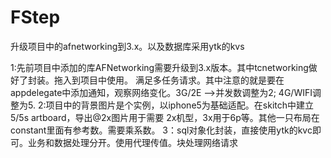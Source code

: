 # FStep
升级项目中的afnetworking到3.x。以及数据库采用ytk的kvs


1:先前项目中添加的库AFNetworking需要升级到3.x版本。其中tcnetworking做好了封装。拖入到项目中使用。
满足多任务请求。其中注意的就是要在appdelegate中添加通知，观察网络变化。3G/2E -->并发数调整为2;
4G/WIFI调整为5.
2:项目中的背景图片是个实例，以iphone5为基础适配。在skitch中建立5/5s artboard，导出@2x图片用于需要
2x机型，3x用于6p等。其他一只布局在constant里面有参考数。需要乘系数。
3：sql对象化封装，直接使用ytk的kvc即可。业务和数据处理分开。使用代理传值。块处理网络请求
